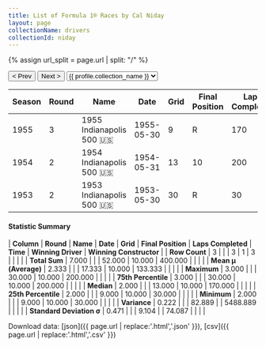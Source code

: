 ```yaml
---
title: List of Formula 1® Races by Cal Niday
layout: page
collectionName: drivers
collectionId: niday
---
```


{% assign url_split = page.url | split: "/" %}
<div id="collection-navigation">
<button onclick="selector.options[selector.selectedIndex-1].value && (window.location = selector.options[selector.selectedIndex-1].value);">&lt; Prev</button>
<button onclick="selector.options[selector.selectedIndex+1].value && (window.location = selector.options[selector.selectedIndex+1].value);">Next &gt;</button>
<select id="selector" onchange="this.options[this.selectedIndex].value && (window.location = this.options[this.selectedIndex].value);">
  {% for collectionId in site.data[page.collectionName].refs %}
    {% if collectionId == page.collectionId %}
      {% assign selected = "selected" %}
    {% else %}
      {% assign selected = "" %}
    {% endif %}
    {% assign profile = site.data[page.collectionName][collectionId].profile %}
    <option value="/f1/{{ page.collectionName }}/{{ collectionId }}/{{ url_split[4] }}" {{ selected }}>{{ profile.collection_name }}</option>
  {% endfor %}
</select>
</div>

| Season | Round | Name | Date | Grid | Final Position | Laps Completed | Time | Winning Driver | Winning Constructor |
|--|--|--|--|--|--|--|--|--|--|
| 1955 | 3 | 1955 Indianapolis 500 🇺🇸 | 1955-05-30 | 9 | R | 170 |   | Bob Sweikert 🇺🇸 | Kurtis Kraft 🇺🇸 |
| 1954 | 2 | 1954 Indianapolis 500 🇺🇸 | 1954-05-31 | 13 | 10 | 200 | +7:07.69 | Bill Vukovich 🇺🇸 | Kurtis Kraft 🇺🇸 |
| 1953 | 2 | 1953 Indianapolis 500 🇺🇸 | 1953-05-30 | 30 | R | 30 |   | Bill Vukovich 🇺🇸 | Kurtis Kraft 🇺🇸 |

#### Statistic Summary

| **Column** | **Round** | **Name** | **Date** | **Grid** | **Final Position** | **Laps Completed** | **Time** | **Winning Driver** | **Winning Constructor** |
| **Row Count** | 3 |  |  | 3 | 1 | 3 |  |  |  |
| **Total Sum** | 7.000 |  |  | 52.000 | 10.000 | 400.000 |  |  |  |
| **Mean μ (Average)** | 2.333 |  |  | 17.333 | 10.000 | 133.333 |  |  |  |
| **Maximum** | 3.000 |  |  | 30.000 | 10.000 | 200.000 |  |  |  |
| **75th Percentile** | 3.000 |  |  | 30.000 | 10.000 | 200.000 |  |  |  |
| **Median** | 2.000 |  |  | 13.000 | 10.000 | 170.000 |  |  |  |
| **25th Percentile** | 2.000 |  |  | 9.000 | 10.000 | 30.000 |  |  |  |
| **Minimum** | 2.000 |  |  | 9.000 | 10.000 | 30.000 |  |  |  |
| **Variance** | 0.222 |  |  | 82.889 |  | 5488.889 |  |  |  |
| **Standard Deviation σ** | 0.471 |  |  | 9.104 |  | 74.087 |  |  |  |

Download data: [json]({{ page.url | replace:'.html','.json' }}), [csv]({{ page.url | replace:'.html','.csv' }})
